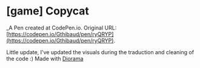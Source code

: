 # [game] Copycat
 _A Pen created at CodePen.io. Original URL: [https://codepen.io/Gthibaud/pen/ryQRYP](https://codepen.io/Gthibaud/pen/ryQRYP).

 Little update,
I've updated the visuals during the traduction and cleaning of the code :) 
Made with [Diorama](https://gitlab.com/teabo/Diorama)